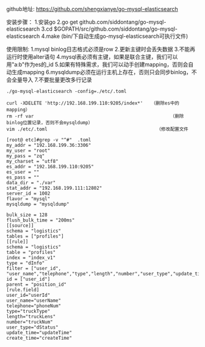 
github地址:
https://github.com/shengxianye/go-mysql-elasticsearch



安装步骤：
1.安装go
2.go get github.com/siddontang/go-mysql-elasticsearch
3.cd $GOPATH/src/github.com/siddontang/go-mysql-elasticsearch
4.make (bin/下自动生成go-mysql-elasticsearch可执行文件)



使用限制:
1.mysql binlog日志格式必须是row
2.更新主键时会丢失数据
3.不能再运行时使用alter语句
4.mysql表必须有主键，如果是联合主键，我们可以用"a:b"作为es的_id
5.如果有特殊需求，我们可以动手创建mapping，否则会自动生成mapping
6.mysqldump必须在运行主机上存在，否则只会同步binlog，不会全量导入
7.不要批量更改多行记录

```
./go-mysql-elasticsearch -config=./etc/.toml

curl -XDELETE 'http://192.168.199.110:9205/index*'   （删除es中的mapping）
rm -rf var                                                  （删除binlog位置记录，否则不会mysqldump）
vim ./etc/.toml                                        （修改配置文件
```

```
[root@ etc]#grep -v "^#"  .toml
my_addr = "192.168.199.36:3306"
my_user = "root"
my_pass = "zq"
my_charset = "utf8"
es_addr = "192.168.199.110:9205"
es_user = ""
es_pass = ""
data_dir = "./var"
stat_addr = "192.168.199.111:12802"
server_id = 1002
flavor = "mysql"
mysqldump = "mysqldump"

bulk_size = 128
flush_bulk_time = "200ms"
[[source]]
schema = "logistics"
tables = ["profiles"]
[[rule]]
schema = "logistics"
table = "profiles"
index = "index_v1"
type = "dInfo"
filter = ["user_id", "user_name","telephone","type","length","number","user_type","update_time","create_time"]
id = ["user_id"]
parent = "position_id"  
[rule.field]
user_id="userId"
user_name="userName"
telephone="phoneNum"
type="truckType"
length="truckLens"
number="truckNum"
user_type="dStatus"
update_time="updateTime"
create_time="createTime"
```
